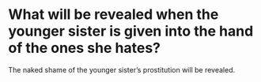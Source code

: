 # What will be revealed when the younger sister is given into the hand of the ones she hates?

The naked shame of the younger sister’s prostitution will be revealed.
